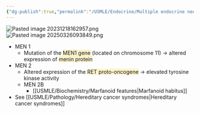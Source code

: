 ```yaml
---
{"dg-publish":true,"permalink":"/USMLE/Endocrine/Multiple endocrine neoplasias/"}
---
```


![Pasted image 20231218162957.png](/img/user/appendix/Pasted%20image%2020231218162957.png)
![Pasted image 20250326093849.png](/img/user/appendix/Pasted%20image%2020250326093849.png)
- MEN 1
	- Mutation of the <span style="background:rgba(240, 200, 0, 0.2)">MEN1 gene</span> (located on chromosome 11) → altered expression of <span style="background:rgba(240, 200, 0, 0.2)">menin protein</span>
- MEN 2
	- Altered expression of the <span style="background:rgba(240, 200, 0, 0.2)">RET proto-oncogene</span> → elevated tyrosine kinase activity
	- MEN 2B
		- [[USMLE/Biochemistry/Marfanoid features\|Marfanoid habitus]]
- See [[USMLE/Pathology/Hereditary cancer syndromes\|Hereditary cancer syndromes]]
